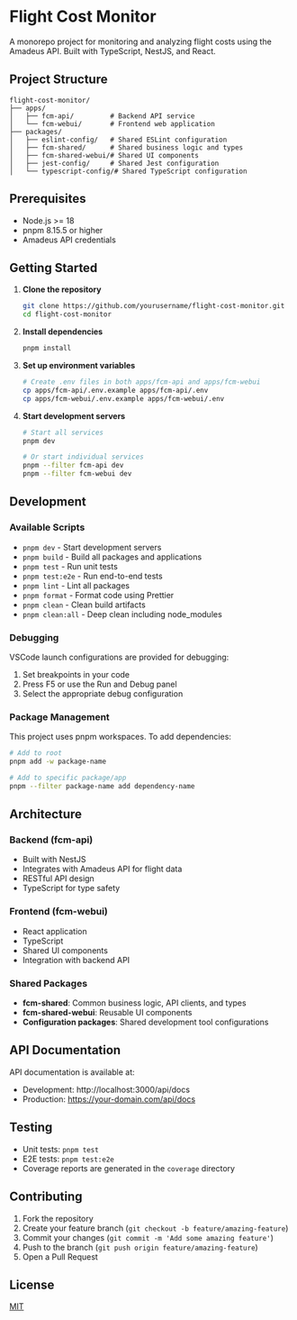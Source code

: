# Flight Cost Monitor

A monorepo project for monitoring and analyzing flight costs using the Amadeus API. Built with TypeScript, NestJS, and React.

## Project Structure

```
flight-cost-monitor/
├── apps/
│   ├── fcm-api/         # Backend API service
│   └── fcm-webui/       # Frontend web application
├── packages/
│   ├── eslint-config/   # Shared ESLint configuration
│   ├── fcm-shared/      # Shared business logic and types
│   ├── fcm-shared-webui/# Shared UI components
│   ├── jest-config/     # Shared Jest configuration
│   └── typescript-config/# Shared TypeScript configuration
```

## Prerequisites

- Node.js >= 18
- pnpm 8.15.5 or higher
- Amadeus API credentials

## Getting Started

1. **Clone the repository**
   ```bash
   git clone https://github.com/yourusername/flight-cost-monitor.git
   cd flight-cost-monitor
   ```

2. **Install dependencies**
   ```bash
   pnpm install
   ```

3. **Set up environment variables**
   ```bash
   # Create .env files in both apps/fcm-api and apps/fcm-webui
   cp apps/fcm-api/.env.example apps/fcm-api/.env
   cp apps/fcm-webui/.env.example apps/fcm-webui/.env
   ```

4. **Start development servers**
   ```bash
   # Start all services
   pnpm dev

   # Or start individual services
   pnpm --filter fcm-api dev
   pnpm --filter fcm-webui dev
   ```

## Development

### Available Scripts

- `pnpm dev` - Start development servers
- `pnpm build` - Build all packages and applications
- `pnpm test` - Run unit tests
- `pnpm test:e2e` - Run end-to-end tests
- `pnpm lint` - Lint all packages
- `pnpm format` - Format code using Prettier
- `pnpm clean` - Clean build artifacts
- `pnpm clean:all` - Deep clean including node_modules

### Debugging

VSCode launch configurations are provided for debugging:

1. Set breakpoints in your code
2. Press F5 or use the Run and Debug panel
3. Select the appropriate debug configuration

### Package Management

This project uses pnpm workspaces. To add dependencies:

```bash
# Add to root
pnpm add -w package-name

# Add to specific package/app
pnpm --filter package-name add dependency-name
```

## Architecture

### Backend (fcm-api)

- Built with NestJS
- Integrates with Amadeus API for flight data
- RESTful API design
- TypeScript for type safety

### Frontend (fcm-webui)

- React application
- TypeScript
- Shared UI components
- Integration with backend API

### Shared Packages

- **fcm-shared**: Common business logic, API clients, and types
- **fcm-shared-webui**: Reusable UI components
- **Configuration packages**: Shared development tool configurations

## API Documentation

API documentation is available at:
- Development: http://localhost:3000/api/docs
- Production: https://your-domain.com/api/docs

## Testing

- Unit tests: `pnpm test`
- E2E tests: `pnpm test:e2e`
- Coverage reports are generated in the `coverage` directory

## Contributing

1. Fork the repository
2. Create your feature branch (`git checkout -b feature/amazing-feature`)
3. Commit your changes (`git commit -m 'Add some amazing feature'`)
4. Push to the branch (`git push origin feature/amazing-feature`)
5. Open a Pull Request

## License

[MIT](LICENSE)
